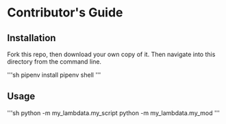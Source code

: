 # Contributor's Guide

## Installation
 
Fork this repo, then download your own copy of it. Then navigate into this directory from the command line.

'''sh
pipenv install
pipenv shell
'''
## Usage

'''sh
python -m my_lambdata.my_script
python -m my_lambdata.my_mod
'''